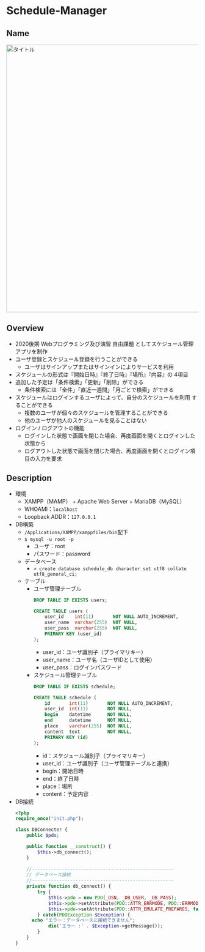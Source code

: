 # Schedule-Manager
## Name
<img alt="タイトル" width="700" src="https://raw.github.com/wiki/GotoRen/Schedule-Manager/images/title.png" />

## Overview
- 2020後期 Webプログラミング及び演習 自由課題 としてスケジュール管理アプリを制作
- ユーザ登録とスケジュール登録を行うことができる
  - ユーザはサインアップまたはサインインによりサービスを利用  
- スケジュールの形式は『開始日時』『終了日時』『場所』『内容』の 4項目
- 追加した予定は「条件検索」「更新」「削除」ができる
  - 条件検索には「全件」「直近一週間」「月ごとで検索」ができる
- スケジュールはログインするユーザによって、自分のスケジュールを利用 することができる
  - 複数のユーザが個々のスケジュールを管理することができる
  - 他のユーザが他人のスケジュールを見ることはない
- ログイン / ログアウトの機能
  - ログインした状態で画面を閉じた場合、再度画面を開くとログインした状態から
  - ログアウトした状態で画面を閉じた場合、再度画面を開くとログイン項目の入力を要求

## Description
- 環境
  - XAMPP（MAMP） + Apache Web Server + MariaDB（MySQL）
  - WHOAMI：`localhost`
  - Loopback ADDR：`127.0.0.1`
- DB構築
  - `/Applications/XAMPP/xamppfiles/bin`配下
  - `$ mysql -u root -p`  
    - ユーザ：root
    - パスワード：password
  - データベース
    - `> create database schedule_db character set utf8 collate utf8_general_ci;`
  - テーブル
    - ユーザ管理テーブル
      ```sql
      DROP TABLE IF EXISTS users;

      CREATE TABLE users (
          user_id    int(11)       NOT NULL AUTO_INCREMENT,
          user_name  varchar(255)  NOT NULL,
          user_pass  varchar(255)  NOT NULL,
          PRIMARY KEY (user_id)
      );
      ```
        - user_id：ユーザ識別子（プライマリキー）
        - user_name：ユーザ名（ユーザIDとして使用）
        - user_pass：ログインパスワード
    - スケジュール管理テーブル
      ```sql
      DROP TABLE IF EXISTS schedule;

      CREATE TABLE schedule (
          id       int(11)       NOT NULL AUTO_INCREMENT,
          user_id  int(11)       NOT NULL,
          begin    datetime      NOT NULL,
          end      datetime      NOT NULL,
          place    varchar(255)  NOT NULL,
          content  text          NOT NULL,
          PRIMARY KEY (id)
      );
      ```
        - id：スケジュール識別子（プライマリキー）
        - user_id：ユーザ識別子（ユーザ管理テーブルと連携）
        - begin：開始日時
        - end：終了日時
        - place：場所
        - content：予定内容
- DB接続
  ```php
  <?php
  require_once("init.php");
  
  class DBConnecter {
      public $pdo;
  
      public function __construct() {
          $this->db_connect();
      }
              
      //----------------------------------------------------
      // データベース接続
      //----------------------------------------------------
      private function db_connect() {
          try {
              $this->pdo = new PDO(_DSN, _DB_USER, _DB_PASS);
              $this->pdo->setAttribute(PDO::ATTR_ERRMODE, PDO::ERRMODE_EXCEPTION);
              $this->pdo->setAttribute(PDO::ATTR_EMULATE_PREPARES, false);
          } catch(PDOException $Exception) {
  	    echo "エラー：データベースに接続できません";
              die('エラー :' . $Exception->getMessage());
          }
      }
  }
  ```
        